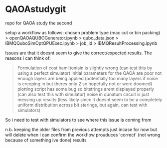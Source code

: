 # QAOAstudygit
repo for QAOA study the second

setup a workflow as follows:
chosen problem type (mac cut or bin packing) > openQAOAQUBOGenerator.ipynb > qubo_data.json > IBMQQuboSimOptQPUExec.ipynb > job_id > IBMQResultProcessing.ipynb

Issues are that it doesnt seem to give the correct/expected results. The reasons i can think of:
> Formulation of cost hamiltoniain is slightly wrong (can test this by using a perfect simulator)
> initial parameters for the QAOA are poor
> not enough layers are being applied (potentially too many layers if noise is creeping in but theres only 2 so hopefully not or were doomed)
> plotting script has some bug so bitstrings arent displayed properly (can also test this with simulator)
> noise in qunatum circuit is just messing up results (less likely since it doesnt seem to be a completely uniform distribution across bit sterings, but again, can test with simulators)

So i need to test with simulators to see where this issue is coming from

n.b. keeping the older files from previous attempts just incase for now but will delete when i can confirm the workflow prouduces 'correct' (not wrong because of something ive done) results